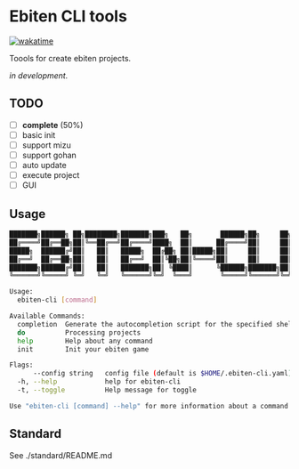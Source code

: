 # Ebiten CLI tools

[![wakatime](https://wakatime.com/badge/user/251739d5-2666-4202-9df0-c3b0c64457e4/project/1b45a32c-2320-4256-b50a-aca2391c1fc5.svg)](https://wakatime.com/badge/user/251739d5-2666-4202-9df0-c3b0c64457e4/project/1b45a32c-2320-4256-b50a-aca2391c1fc5)


Toools for create ebiten projects.

_in development._

## TODO
- [ ] **complete** (50%)
- [ ] basic init
- [ ] support mizu
- [ ] support gohan
- [ ] auto update
- [ ] execute project
- [ ] GUI

## Usage

```bash
███████╗██████╗ ██╗████████╗███████╗███╗   ██╗       ██████╗██╗     ██╗
██╔════╝██╔══██╗██║╚══██╔══╝██╔════╝████╗  ██║      ██╔════╝██║     ██║
█████╗  ██████╔╝██║   ██║   █████╗  ██╔██╗ ██║█████╗██║     ██║     ██║
██╔══╝  ██╔══██╗██║   ██║   ██╔══╝  ██║╚██╗██║╚════╝██║     ██║     ██║
███████╗██████╔╝██║   ██║   ███████╗██║ ╚████║      ╚██████╗███████╗██║
╚══════╝╚═════╝ ╚═╝   ╚═╝   ╚══════╝╚═╝  ╚═══╝       ╚═════╝╚══════╝╚═╝

Usage:
  ebiten-cli [command]

Available Commands:
  completion  Generate the autocompletion script for the specified shell
  do          Processing projects
  help        Help about any command
  init        Init your ebiten game

Flags:
      --config string   config file (default is $HOME/.ebiten-cli.yaml)
  -h, --help            help for ebiten-cli
  -t, --toggle          Help message for toggle

Use "ebiten-cli [command] --help" for more information about a command.
```

## Standard
See  ./standard/README.md 